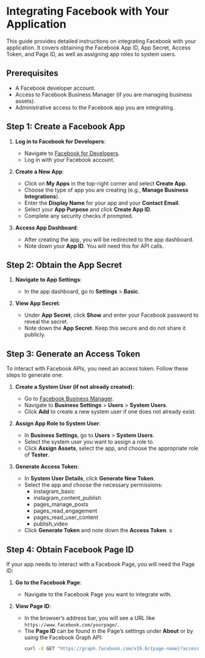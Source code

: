 
# Integrating Facebook with Your Application

This guide provides detailed instructions on integrating Facebook with your application. It covers obtaining the Facebook App ID, App Secret, Access Token, and Page ID, as well as assigning app roles to system users.

## Prerequisites

- A Facebook developer account.
- Access to Facebook Business Manager (if you are managing business assets).
- Administrative access to the Facebook app you are integrating.

## Step 1: Create a Facebook App

1. **Log in to Facebook for Developers**:
   - Navigate to [Facebook for Developers](https://developers.facebook.com/).
   - Log in with your Facebook account.

2. **Create a New App**:
   - Click on **My Apps** in the top-right corner and select **Create App**.
   - Choose the type of app you are creating (e.g., **Manage Business Integrations**).
   - Enter the **Display Name** for your app and your **Contact Email**.
   - Select your **App Purpose** and click **Create App ID**.
   - Complete any security checks if prompted.

3. **Access App Dashboard**:
   - After creating the app, you will be redirected to the app dashboard.
   - Note down your **App ID**. You will need this for API calls.

## Step 2: Obtain the App Secret

1. **Navigate to App Settings**:
   - In the app dashboard, go to **Settings** > **Basic**.

2. **View App Secret**:
   - Under **App Secret**, click **Show** and enter your Facebook password to reveal the secret.
   - Note down the **App Secret**. Keep this secure and do not share it publicly.

## Step 3: Generate an Access Token

To interact with Facebook APIs, you need an access token. Follow these steps to generate one:

1. **Create a System User (if not already created)**:
   - Go to [Facebook Business Manager](https://business.facebook.com/).
   - Navigate to **Business Settings** > **Users** > **System Users**.
   - Click **Add** to create a new system user if one does not already exist.

2. **Assign App Role to System User**:
   - In **Business Settings**, go to **Users** > **System Users**.
   - Select the system user you want to assign a role to.
   - Click **Assign Assets**, select the app, and choose the appropriate role of **Tester**.

3. **Generate Access Token**:
   - In **System User Details**, click **Generate New Token**.
   - Select the app and choose the necessary permissions:
      - instagram_basic
      - instagram_content_publish
      - pages_manage_posts
      - pages_read_engagement
      - pages_read_user_content
      - publish_video
   - Click **Generate Token** and note down the **Access Token**.
s
## Step 4: Obtain Facebook Page ID

If your app needs to interact with a Facebook Page, you will need the Page ID:

1. **Go to the Facebook Page**:
   - Navigate to the Facebook Page you want to integrate with.

2. **View Page ID**:
   - In the browser’s address bar, you will see a URL like `https://www.facebook.com/yourpage/`.
   - The **Page ID** can be found in the Page’s settings under **About** or by using the Facebook Graph API:
     ```bash
     curl -X GET "https://graph.facebook.com/v19.0/{page-name}?access_token={access-token}"
     ```
